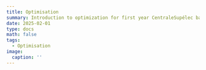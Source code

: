```yaml
---
title: Optimisation
summary: Introduction to optimization for first year CentraleSupélec bachelors
date: 2025-02-01
type: docs
math: false
tags:
  - Optimisation
image:
  caption: ''
---
```


